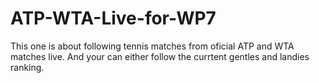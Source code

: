 ATP-WTA-Live-for-WP7
====================

This one is about following tennis matches from oficial ATP and WTA matches live. And your can either follow the currtent gentles and landies ranking.